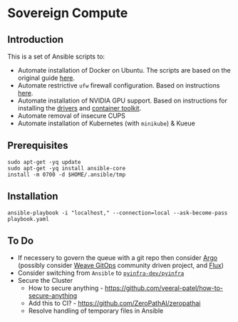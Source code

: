 # Sovereign Compute

## Introduction

This is a set of Ansible scripts to:

- Automate installation of Docker on Ubuntu. The scripts are based on the original guide [here](https://docs.docker.com/engine/install/ubuntu/).
- Automate restrictive `ufw` firewall configuration. Based on instructions [here](https://www.digitalocean.com/community/tutorials/how-to-setup-a-firewall-with-ufw-on-an-ubuntu-and-debian-cloud-server).
- Automate installation of NVIDIA GPU support. Based on instructions for installing the [drivers](https://docs.nvidia.com/datacenter/tesla/driver-installation-guide/index.html#ubuntu-installation) and [container toolkit](https://docs.nvidia.com/datacenter/cloud-native/container-toolkit/latest/install-guide.html#installing-with-apt).
- Automate removal of insecure CUPS
- Automate installation of Kubernetes (with `minikube`) & Kueue

## Prerequisites

```shell
sudo apt-get -yq update
sudo apt-get -yq install ansible-core
install -m 0700 -d $HOME/.ansible/tmp
```

## Installation

```shell
ansible-playbook -i "localhost," --connection=local --ask-become-pass playbook.yaml
```

## To Do

- If necessery to govern the queue with a git repo then consider [Argo](https://github.com/argoproj) (possibly consider [Weave GitOps](https://github.com/weaveworks/weave-gitops) community driven project, and [Flux](https://github.com/fluxcd/flux2))
- Consider switching from `Ansible` to [`pyinfra-dev/pyinfra`](https://github.com/pyinfra-dev/pyinfra)
- Secure the Cluster
  - How to secure anything - https://github.com/veeral-patel/how-to-secure-anything
  - Add this to CI? - https://github.com/ZeroPathAI/zeropathai
  - Resolve handling of temporary files in Ansible
